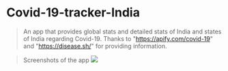 # Covid-19-tracker-India

>An app that provides global stats and detailed stats of India and states of India regarding Covid-19.
>Thanks to "https://apify.com/covid-19" and "https://disease.sh/" for providing information.


>Screenshots of the app
![]("..\Screenshot(122).png")
